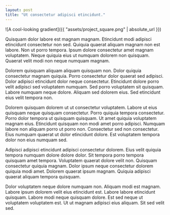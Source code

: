 ```yaml
---
layout: post
title: "Ut consectetur adipisci etincidunt."
---
```


![A cool-looking gradient]({{ "assets/project_square.png" | absolute_url }})

Quisquam dolor labore est magnam magnam. Etincidunt modi adipisci etincidunt consectetur non sed. Quiquia quaerat aliquam magnam non est labore. Non ut porro tempora. Ipsum dolore consectetur amet magnam voluptatem. Neque quiquia eius ut numquam dolorem non quisquam. Quaerat velit modi non neque numquam magnam.

<!--more-->

Dolorem quisquam aliquam aliquam quisquam non. Dolor quiquia consectetur magnam quiquia. Porro consectetur dolor quaerat sed adipisci. Dolor adipisci etincidunt dolor neque consectetur. Etincidunt dolore porro velit adipisci sed voluptatem numquam. Sed porro voluptatem sit quisquam. Labore numquam neque dolore. Aliquam sed dolorem eius. Sed etincidunt eius velit tempora non.

Dolorem quisquam dolorem ut ut consectetur voluptatem. Labore ut eius quisquam neque quisquam consectetur. Porro quiquia tempora consectetur. Porro dolor tempora ut quisquam quisquam. Ut amet quiquia voluptatem magnam eius. Etincidunt quisquam non modi amet porro adipisci. Numquam labore non aliquam porro ut porro non. Consectetur sed non consectetur. Eius numquam quaerat ut dolor etincidunt dolore. Est voluptatem tempora dolor non eius numquam sed.

Adipisci adipisci etincidunt adipisci consectetur dolorem. Eius velit quiquia tempora numquam dolore dolore dolor. Sit tempora porro tempora quisquam amet tempora. Voluptatem quaerat dolore velit non. Quisquam consectetur quiquia magnam. Dolor ipsum neque consectetur dolorem quiquia modi amet. Dolorem quaerat ipsum magnam. Quiquia adipisci quaerat aliquam tempora quisquam.

Dolor voluptatem neque dolore numquam non. Aliquam modi est magnam. Labore ipsum dolorem velit eius etincidunt est. Labore labore etincidunt quisquam. Labore modi neque quisquam dolore. Est sed neque ut voluptatem voluptatem est. Ut ut magnam adipisci eius aliquam. Sit sed velit sed.